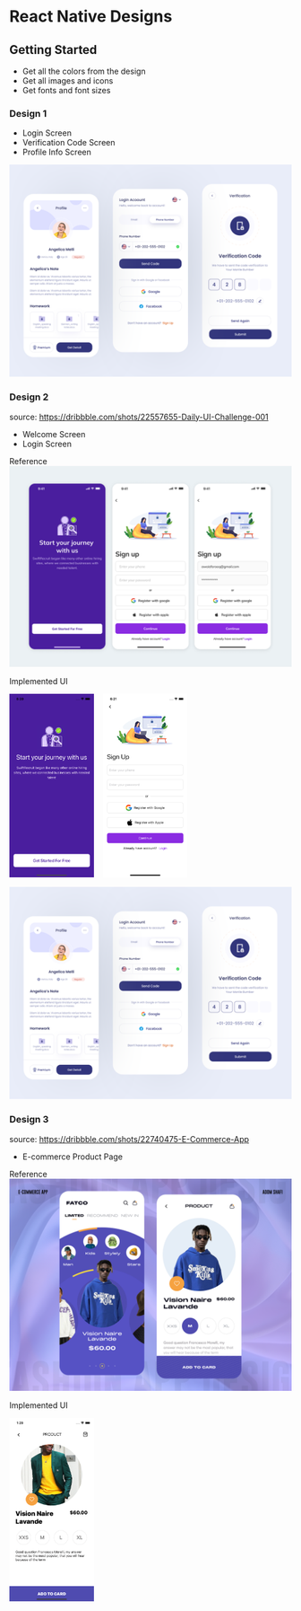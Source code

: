 # React Native Designs
## Getting Started
- Get all the colors from the design
- Get all images and icons
- Get fonts and font sizes

### Design 1
- Login Screen
- Verification Code Screen
- Profile Info Screen

![Deisgn 1](/designs/app_design_1.png)

### Design 2
source: https://dribbble.com/shots/22557655-Daily-UI-Challenge-001

- Welcome Screen
- Login Screen

Reference
![Deisgn 2](/designs/design2/app_design_login_signup.png)

Implemented UI

<img src="/designs/design2/design2_getting_started.png" width="30%">&nbsp;&nbsp;&nbsp;&nbsp;<img src="/designs/design2/design2_login.png" width="30%">



![Deisgn 1](/designs/app_design_1.png)

### Design 3
source: https://dribbble.com/shots/22740475-E-Commerce-App

- E-commerce Product Page

Reference
![Deisgn 3](/designs/design3/app_design_3.png)

Implemented UI

<img src="/designs/design3/app_design_shop.png" width="30%">



